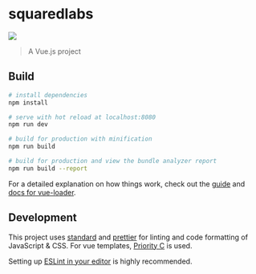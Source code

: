# squaredlabs

![](https://drone.core.uconn.edu/api/badges/SquaredLabs/squaredlabs.uconn.edu/status.svg?branch=develop)

> A Vue.js project

## Build

``` bash
# install dependencies
npm install

# serve with hot reload at localhost:8080
npm run dev

# build for production with minification
npm run build

# build for production and view the bundle analyzer report
npm run build --report
```

For a detailed explanation on how things work, check out the [guide](http://vuejs-templates.github.io/webpack/) and [docs for vue-loader](http://vuejs.github.io/vue-loader).

## Development

This project uses [standard](https://standardjs.com/) and
[prettier](https://prettier.io/) for linting and code formatting of JavaScript &
CSS. For vue templates, [Priority C][Vue.js Priority C] is used.

Setting up [ESLint in your editor][Linting Vue in Editor] is highly recommended.

[Vue.js Priority C]: https://vuejs.org/v2/style-guide/#Priority-C-Recommended
[Linting Vue in Editor]: https://alligator.io/vuejs/vue-eslint-plugin/
